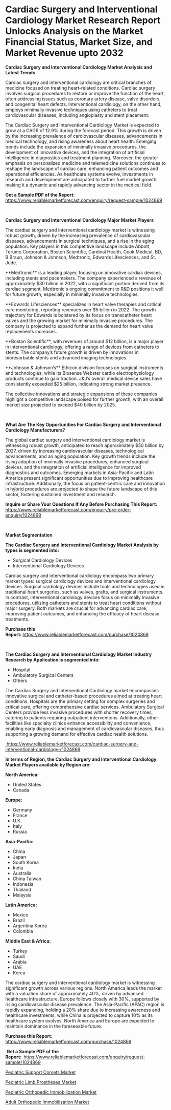 <p><h1>Cardiac Surgery and Interventional Cardiology Market Research Report Unlocks Analysis on the Market Financial Status, Market Size, and Market Revenue upto 2032</h1></p><p><strong>Cardiac Surgery and Interventional Cardiology Market Analysis and Latest Trends</strong></p>
<p><p>Cardiac surgery and interventional cardiology are critical branches of medicine focused on treating heart-related conditions. Cardiac surgery involves surgical procedures to restore or improve the function of the heart, often addressing issues such as coronary artery disease, valve disorders, and congenital heart defects. Interventional cardiology, on the other hand, employs minimally invasive techniques using catheters to treat cardiovascular diseases, including angioplasty and stent placement.</p><p>The Cardiac Surgery and Interventional Cardiology Market is expected to grow at a CAGR of 12.9% during the forecast period. This growth is driven by the increasing prevalence of cardiovascular diseases, advancements in medical technology, and rising awareness about heart health. Emerging trends include the expansion of minimally invasive procedures, the development of innovative devices, and the integration of artificial intelligence in diagnostics and treatment planning. Moreover, the greater emphasis on personalized medicine and telemedicine solutions continues to reshape the landscape of cardiac care, enhancing patient outcomes and operational efficiencies. As healthcare systems evolve, investments in research and development are anticipated to further fuel market growth, making it a dynamic and rapidly advancing sector in the medical field.</p></p>
<p><strong>Get a Sample PDF of the Report:&nbsp;</strong> <a href="https://www.reliablemarketforecast.com/enquiry/request-sample/1024869?utm_campaign=1102&utm_medium=2&utm_source=Github&utm_content=ia&utm_term=08032025&utm_id=cardiac-surgery-and-interventional-cardiology">https://www.reliablemarketforecast.com/enquiry/request-sample/1024869</a></p>
<p>&nbsp;</p>
<p><strong>Cardiac Surgery and Interventional Cardiology Major Market Players</strong></p>
<p><p>The cardiac surgery and interventional cardiology market is witnessing robust growth, driven by the increasing prevalence of cardiovascular diseases, advancements in surgical techniques, and a rise in the aging population. Key players in this competitive landscape include Abbott, Terumo Corporation, Boston Scientific, Cardinal Health, Cook Medical, BD, B Braun, Johnson & Johnson, Medtronic, Edwards Lifesciences, and St. Jude.</p><p>**Medtronic** is a leading player, focusing on innovative cardiac devices, including stents and pacemakers. The company experienced a revenue of approximately $30 billion in 2022, with a significant portion derived from its cardiac segment. Medtronic's ongoing commitment to R&D positions it well for future growth, especially in minimally invasive technologies.</p><p>**Edwards Lifesciences** specializes in heart valve therapies and critical care monitoring, reporting revenues over $5 billion in 2022. The growth trajectory for Edwards is bolstered by its focus on transcatheter heart valves and the growing market for minimally invasive procedures. The company is projected to expand further as the demand for heart valve replacements increases.</p><p>**Boston Scientific**, with revenues of around $12 billion, is a major player in interventional cardiology, offering a range of devices from catheters to stents. The company’s future growth is driven by innovations in bioresorbable stents and advanced imaging technologies.</p><p>**Johnson & Johnson’s** Ethicon division focuses on surgical instruments and technologies, while its Biosense Webster cardio electrophysiology products continue to gain traction. J&J’s overall medical device sales have consistently exceeded $25 billion, indicating strong market presence.</p><p>The collective innovations and strategic expansions of these companies highlight a competitive landscape poised for further growth, with an overall market size projected to exceed $40 billion by 2025.</p></p>
<p>&nbsp;</p>
<p><strong>What Are The Key Opportunities For Cardiac Surgery and Interventional Cardiology Manufacturers?</strong></p>
<p><p>The global cardiac surgery and interventional cardiology market is witnessing robust growth, anticipated to reach approximately $50 billion by 2027, driven by increasing cardiovascular diseases, technological advancements, and an aging population. Key growth trends include the rising adoption of minimally invasive procedures, enhanced surgical devices, and the integration of artificial intelligence for improved diagnostics and outcomes. Emerging markets in Asia-Pacific and Latin America present significant opportunities due to improving healthcare infrastructure. Additionally, the focus on patient-centric care and innovation in hybrid procedures are projected to shape the future landscape of this sector, fostering sustained investment and research.</p></p>
<p><strong>Inquire or Share Your Questions If Any Before Purchasing This Report:</strong> <a href="https://www.reliablemarketforecast.com/enquiry/pre-order-enquiry/1024869?utm_campaign=1102&utm_medium=2&utm_source=Github&utm_content=ia&utm_term=08032025&utm_id=cardiac-surgery-and-interventional-cardiology">https://www.reliablemarketforecast.com/enquiry/pre-order-enquiry/1024869</a></p>
<p>&nbsp;</p>
<p><strong>Market Segmentation</strong></p>
<p><strong>The Cardiac Surgery and Interventional Cardiology Market Analysis by types is segmented into:</strong></p>
<p><ul><li>Surgical Cardiology Devices</li><li>Interventional Cardiology Devices</li></ul></p>
<p><p>Cardiac surgery and interventional cardiology encompass two primary market types: surgical cardiology devices and interventional cardiology devices. Surgical cardiology devices include tools and technologies used in traditional heart surgeries, such as valves, grafts, and surgical instruments. In contrast, interventional cardiology devices focus on minimally invasive procedures, utilizing catheters and stents to treat heart conditions without major surgery. Both markets are crucial for advancing cardiac care, improving patient outcomes, and enhancing the efficacy of heart disease treatments.</p></p>
<p><strong>Purchase this Report:&nbsp;</strong><a href="https://www.reliablemarketforecast.com/purchase/1024869?utm_campaign=1102&utm_medium=2&utm_source=Github&utm_content=ia&utm_term=08032025&utm_id=cardiac-surgery-and-interventional-cardiology">https://www.reliablemarketforecast.com/purchase/1024869</a></p>
<p>&nbsp;</p>
<p><strong>The Cardiac Surgery and Interventional Cardiology Market Industry Research by Application is segmented into:</strong></p>
<p><ul><li>Hospital</li><li>Ambulatory Surgical Centers</li><li>Others</li></ul></p>
<p><p>The Cardiac Surgery and Interventional Cardiology market encompasses innovative surgical and catheter-based procedures aimed at treating heart conditions. Hospitals are the primary setting for complex surgeries and critical care, offering comprehensive cardiac services. Ambulatory Surgical Centers provide less invasive procedures with shorter recovery times, catering to patients requiring outpatient interventions. Additionally, other facilities like specialty clinics enhance accessibility and convenience, enabling early diagnosis and management of cardiovascular diseases, thus supporting a growing demand for effective cardiac health solutions.</p></p>
<p><a href="https://www.reliablemarketforecast.com/cardiac-surgery-and-interventional-cardiology-r1024869?utm_campaign=1102&utm_medium=2&utm_source=Github&utm_content=ia&utm_term=08032025&utm_id=cardiac-surgery-and-interventional-cardiology">&nbsp;https://www.reliablemarketforecast.com/cardiac-surgery-and-interventional-cardiology-r1024869</a></p>
<p><strong>In terms of Region, the Cardiac Surgery and Interventional Cardiology Market Players available by Region are:</strong></p>
<p>
    <p> <strong> North America: </strong>
        <ul>
            <li>United States</li>
            <li>Canada</li>
        </ul>
        </p> 
    <p> <strong> Europe: </strong>
        <ul>
            <li>Germany</li>
            <li>France</li>
            <li>U.K.</li>
            <li>Italy</li>
            <li>Russia</li>
        </ul>
        </p> 
    <p> <strong> Asia-Pacific: </strong>
        <ul>
            <li>China</li>
            <li>Japan</li>
            <li>South Korea</li>
            <li>India</li>
            <li>Australia</li>
            <li>China Taiwan</li>
            <li>Indonesia</li>
            <li>Thailand</li>
            <li>Malaysia</li>
        </ul>
        </p> 
    <p> <strong> Latin America: </strong>
        <ul>
            <li>Mexico</li>
            <li>Brazil</li>
            <li>Argentina Korea</li>
            <li>Colombia</li>
        </ul>
        </p> 
    <p> <strong> Middle East & Africa: </strong>
        <ul>
            <li>Turkey</li>
            <li>Saudi</li>
            <li>Arabia</li>
            <li>UAE</li>
            <li>Korea</li>
        </ul>
    </p>
    </p>
<p><p>The cardiac surgery and interventional cardiology market is witnessing significant growth across various regions. North America leads the market with a valuation share of approximately 40%, driven by advanced healthcare infrastructure. Europe follows closely with 30%, supported by rising cardiovascular disease prevalence. The Asia-Pacific (APAC) region is rapidly expanding, holding a 20% share due to increasing awareness and healthcare investments, while China is projected to capture 10% as its healthcare system evolves. North America and Europe are expected to maintain dominance in the foreseeable future.</p></p>
<p><strong>Purchase this Report: </strong><a href="https://www.reliablemarketforecast.com/purchase/1024869?utm_campaign=1102&utm_medium=2&utm_source=Github&utm_content=ia&utm_term=08032025&utm_id=cardiac-surgery-and-interventional-cardiology">https://www.reliablemarketforecast.com/purchase/1024869</a></p>
<p>&nbsp;<strong>Get a Sample PDF of the Report:&nbsp;&nbsp;</strong><a href="https://www.reliablemarketforecast.com/enquiry/request-sample/1024869?utm_campaign=1102&utm_medium=2&utm_source=Github&utm_content=ia&utm_term=08032025&utm_id=cardiac-surgery-and-interventional-cardiology">https://www.reliablemarketforecast.com/enquiry/request-sample/1024869</a></p>
<p><strong></strong></p>
<p><p><a href="https://github.com/vimar16th/Market-Research-Report-List-7/blob/main/pediatric-support-corsets-market.md?utm_campaign=1102&utm_medium=2&utm_source=Github&utm_content=ia&utm_term=08032025&utm_id=cardiac-surgery-and-interventional-cardiology">Pediatric Support Corsets Market</a></p><p><a href="https://github.com/cingozascard/Market-Research-Report-List-1/blob/main/pediatric-limb-prostheses-market.md?utm_campaign=1102&utm_medium=2&utm_source=Github&utm_content=ia&utm_term=08032025&utm_id=cardiac-surgery-and-interventional-cardiology">Pediatric Limb Prostheses Market</a></p><p><a href="https://github.com/airitaursela/Market-Research-Report-List-1/blob/main/pediatric-orthopedic-immobilization-market.md?utm_campaign=1102&utm_medium=2&utm_source=Github&utm_content=ia&utm_term=08032025&utm_id=cardiac-surgery-and-interventional-cardiology">Pediatric Orthopedic Immobilization Market</a></p><p><a href="https://github.com/sacmatidora/Market-Research-Report-List-1/blob/main/adult-orthopedic-immobilization-market.md?utm_campaign=1102&utm_medium=2&utm_source=Github&utm_content=ia&utm_term=08032025&utm_id=cardiac-surgery-and-interventional-cardiology">Adult Orthopedic Immobilization Market</a></p></p>
